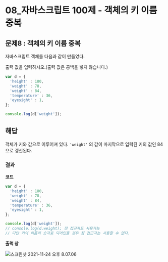 # 08_자바스크립트 100제 - 객체의 키 이름 중복

## 문제8 : 객체의 키 이름 중복

자바스크립트 객체를 다음과 같이 만들었다.

출력 값을 입력하시오.(출력 값은 공백을 넣지 않습니다.)

```js
var d = {
  'height' : 180,
  'weight' : 78,
  'weight' : 84,
  'temperature' : 36,
  'eyesight' : 1,
};

console.log(d['weight']);
```





## 해답

객체가 키와 값으로 이루어져 있다. `'weight'` 의 값이 마지막으로 입력된 키의 값인 84으로 갱신된다.





### 결과

**코드**

```js
var d = {
  'height' : 180,
  'weight' : 78,
  'weight' : 84,
  'temperature' : 36,
  'eyesight' : 1,
};

console.log(d['weight']);
// console.log(d.weight); 점 접근자도 사용가능
// 다만 키의 이름이 숫자로 되어있을 경우 점 접근자는 사용할 수 없다.
```





**출력 창**

![스크린샷 2021-11-24 오후 8.07.06](/Users/MisternB/Desktop/TIL/md-images/%E1%84%89%E1%85%B3%E1%84%8F%E1%85%B3%E1%84%85%E1%85%B5%E1%86%AB%E1%84%89%E1%85%A3%E1%86%BA%202021-11-24%20%E1%84%8B%E1%85%A9%E1%84%92%E1%85%AE%208.07.06.png) 

